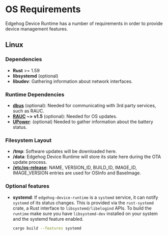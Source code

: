 <!---
  Copyright 2022 SECO Mind Srl

  SPDX-License-Identifier: Apache-2.0
-->

# OS Requirements

Edgehog Device Runtime has a number of requirements in order to provide device
management features.

## Linux

### Dependencies

- **Rust** >= 1.59
- **libsystemd** (optional)
- **libudev**: Gathering information about network interfaces.

### Runtime Dependencies

- **[dbus](https://www.freedesktop.org/wiki/Software/dbus/)** (optional):
  Needed for communicating with 3rd party services, such as RAUC.
- **[RAUC](https://rauc.io/) ~> v1.5** (optional): Needed for OS updates.
- **[UPower](https://upower.freedesktop.org/)**: (optional) Needed to gather
  information about the battery status.

### Filesystem Layout

- **/tmp**: Software updates will be downloaded here.
- **/data**: Edgehog Device Runtime will store its state here during the OTA
  update process.
- **[/etc/os-release](https://www.freedesktop.org/software/systemd/man/os-release.html)**:
  NAME, VERSION_ID, BUILD_ID, IMAGE_ID, IMAGE_VERSION entries are used for
  OSInfo and BaseImage.

### Optional features

- **systemd**: If `edgehog-device-runtime` is a `systemd` service, it can
  notify `systemd` of its status changes. This is provided via the
  `rust-systemd` crate, a Rust interface to `libsystemd/libelogind` APIs. To
  build the `runtime` make sure you have `libsystemd-dev` installed on your
  system and the systemd feature enabled.
  ```sh
  cargo build --features systemd
  ```
